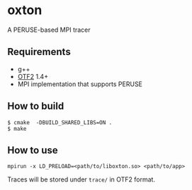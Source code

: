 # oxton

A PERUSE-based MPI tracer

## Requirements

- g++
- [OTF2](http://www.vi-hps.org/projects/score-p) 1.4+
- MPI implementation that supports PERUSE

## How to build

```
$ cmake  -DBUILD_SHARED_LIBS=ON .
$ make
```

## How to use

```
mpirun -x LD_PRELOAD=<path/to/liboxton.so> <path/to/app>
```

Traces will be stored under `trace/` in OTF2 format.
